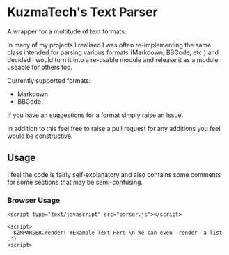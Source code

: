 # KuzmaTech's Text Parser

A wrapper for a multitude of text formats.

In many of my projects I realised I was often re-implementing the same class intended for parsing various formats (Markdown, BBCode, etc.) and decided I would turn it into a re-usable module and release it as a module useable for others too.

Currently supported formats:
- Markdown
- BBCode

If you have an suggestions for a format simply raise an issue.

In addition to this feel free to raise a pull request for any additions you feel would be constructive.


## Usage

I feel the code is fairly self-explanatory and also contains some comments for some sections that may be semi-confusing.

### Browser Usage

```
<script type="text/javascript" src="parser.js"></script>

<script>
  KZMPARSER.render('#Example Text Here \n We can even -render -a list .')
<script>
```
